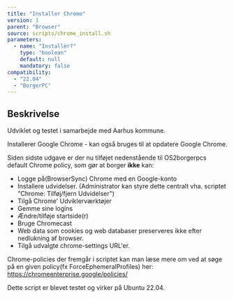 ```yaml
---
title: "Installer Chrome"
version: 1
parent: "Browser"
source: scripts/chrome_install.sh
parameters:
  - name: "Installér?"
    type: "boolean"
    default: null
    mandatory: false
compatibility:  
  - "22.04"
  - "BorgerPC"
---
```


## Beskrivelse
Udviklet og testet i samarbejde med Aarhus kommune.

Installerer Google Chrome - kan også bruges til at opdatere Google Chrome.

Siden sidste udgave er der nu tilføjet nedenstående til OS2borgerpcs default Chrome policy, som gør at borger **ikke** kan:

- Logge på(BrowserSync) Chrome med en Google-konto
- Installere udvidelser. (Administrator kan styre dette centralt vha. scriptet "Chrome: Tilføj/fjern Udvidelser")
- Tilgå Chrome' Udviklerværktøjer
- Gemme sine logins
- Ændre/tilføje startside(r)
- Bruge Chromecast
- Web data som cookies og web databaser preserveres ikke efter nedlukning af browser.
- Tilgå udvalgte chrome-settings URL'er. 

Chrome-policies der fremgår i scriptet kan man læse mere om ved at søge på en given policy(fx ForceEphemeralProfiles) her: https://chromeenterprise.google/policies/ 

Dette script er blevet testet og virker på Ubuntu 22.04.